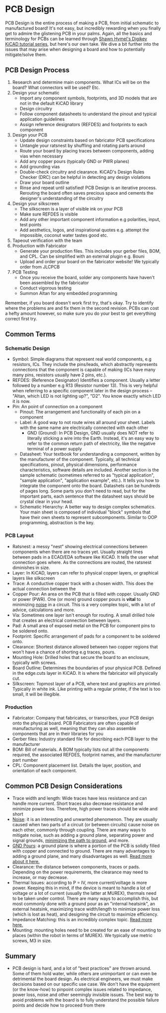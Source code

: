 # PCB Design

PCB Design is the entire process of making a PCB, from initial schematic to manufactured board! It's not easy, but incredibly rewarding when you finally get to admire the glistening PCB in your palms. Again, all the basics and terminology for PCBs can be learned through [Shawn Hymel's Digikey KiCAD tutorial series](https://www.youtube.com/watch?v=vaCVh2SAZY4&list=PL3bNyZYHcRSUhUXUt51W6nKvxx2ORvUQB), but here's our own take. We dive a bit further into the issues that may arise when designing a board and how to potentially mitigate/solve them.
## PCB Design Process

1. Research and determine main components. What ICs will be on the board? What connectors will be used? Etc.
2. Design your schematic
    - Import any component symbols, footprints, and 3D models that are not in the default KiCAD library
    - Design circuitry
    - Follow component datasheets to understand the pinout and typical application guidelines
    - Assign reference designators (REFDES) and footprints to each component
3. Design your PCB
    - Update design constraints based on fabricator PCB specifications
    - Untangle your ratsnest by shuffling and rotating parts around
    - Route your board by placing traces between components, adding vias when necessary
    - Add any copper pours (typically GND or PWR planes)
    - Add grounding vias
    - Double-check circuitry and clearance. KiCAD's Design Rules Checker (DRC) can be helpful in detecting any design violations
    - Draw your board outline
    - Rinse and repeat until satisfied! PCB Design is an iterative process. Rerouting the board often saves precious space and cements the designer's understanding of the circuitry
4. Design your silkscreen
    - The silkscreen is a layer of visible ink on your PCB
    - Make sure REFDES is visible
    - Add any other important component information e.g polarities, input, test points
    - Add aesthetics, logos, and inspirational quotes e.g. attempt the impossible, coconut water tastes good etc.
5. Tapeout verification with the team
6. Production with Fabricator
    - Generate your production files. This includes your gerber files, BOM, and CPL. Can be simplified with an external plugin e.g. Bouni
    - Upload and order your board on the fabricator website! We typically order from JLCPCB
7. PCB Testing
    - Once you receive the board, solder any components have haven't been assembled by the fabricator
    - Conduct vigorous testing
    - Summon Altan for any embedded programming

Remember, if you board doesn't work first try, that's okay. Try to identify where the problems are and fix them in the second revision. PCBs can cost a hefty amount however, so make sure you do your best to get everything correct first try.

## Common Terms

### Schematic Design
  - Symbol: Simple diagrams that represent real world components, e.g resistors, ICs. They include the pins/leads, which abstractly represents connections that the component is capable of making (ICs have many many pins, resistors usually have 2 pins, etc.).
  - REFDES: (Reference Designator) Identifies a component. Usually a letter followed by a number e.g R13 (Resistor number 13). This is very helpful when referring to a specific component later in the design process – "Altan, which LED is not lighting up?", "D2". You know exactly which LED it is now.
  - Pin: An point of connection on a component
    - Pinout: The arrangement and functionality of each pin on a component
    - Label: A good way to not route wires all around your sheet. Labels with the same name are electrically connected with each other
      - GND (Ground): In PCB Design, GND usually does NOT refer to literally sticking a wire into the Earth. Instead, it's an easy way to refer to the common return path of electricity, like the negative terminal of a power supply
    - Datasheet: Your textbook for understanding a component, written by the manufacturer of the component. Typically, all technical specifications, pinout, physical dimensions, performance characteristics, software details are included. Another section is the sample schematic (sometimes referred to as "typical application", "sample application", "application example", etc.). It tells you how to integrate the component onto the board. Datashets can be hundreds of pages long. Some parts you don't need to read, but for the important parts, each sentence that the datasheet says should be crystal clear in your head.
    - Schematic Hierarchy: A better way to design complex schematics. Your main sheet is composed of individual "block" symbols that have their own sheets to represent subcomponents. Similar to OOP programming, abstraction is the key.
### PCB Layout
  - Ratsnest: a messy "nest" showing electrical connections between components when there are no traces yet. Usually straight lines between pads in a ECAD/EDA software like KiCAD. It tells the user what connection goes where. As the connections are routed, the ratsnest diminishes in size.
  - Layer: In KiCAD, layers can refer to physical copper layers, or graphical layers like silkscreen
  - Trace: A conductive copper track with a chosen width. This does the actual connection between the
  - Copper Pour: An area on the PCB that is filled with copper. Usually GND or power (PWR). One (or more) ground copper pours is **vital** to minimizing [noise](https://en.wikipedia.org/wiki/Noise_(electronics)) in a circuit. This is a very complex topic, with a lot of advice, calculations and more.
  - Via: Sometimes one layer isn't enough for routing. A small drilled hole that creates an electrical connection between layers.
  - Pad: A small area of exposed metal on the PCB for component pins to be soldered onto.
  - Footprint: Specific arrangement of pads for a component to be soldered onto.
  - Clearance: Shortest distance allowed between two copper regions that won't have a chance of shorting e.g traces, pours.
  - Mounting Hole: Drilled holes that secure the board to an enclosure, typically with screws.
  - Board Outline: Determines the boundaries of your physical PCB. Defined in the edge.cuts layer in KiCAD. It is where the fabricator will physically cut.
  - Silkscreen: Topmost layer of a PCB, where text and graphics are printed. Typically in white ink. Like printing with a regular printer, if the text is too small, it will be illegible.
### Production
  - Fabricator: Company that fabricates, or transcribes, your PCB design onto the physical board. PCB Fabricators are often capable of manufacturing as well, meaning that they can also assemble components that are in their libraries for you
  - Gerber files: Industry standard file for describing each PCB layer to the manufacturer
  - BOM: Bill of materials. A BOM typically lists out all the components required, the associated REFDES, footprint names, and the manufacturer part number
  - CPL: Component placement list. Details the layer, position, and orientation of each component.

## Common PCB Design Considerations

- Trace width and length: Wide traces have less resistance and can handle more current. Short traces also decrease resistance and minimize power loss. Therefore, high power traces should be wide and short
- [Noise](https://en.wikipedia.org/wiki/Noise_(electronics)): it is an interesting and unwanted phenomenon. They are usually caused when two parts of a circuit (or between circuits) cause noise on each other, commonly through coupling. There are many ways to mitigate noise, such as adding a ground plane, separating power and signal grounds, [minimizing the path to ground](https://en.wikipedia.org/wiki/Ground_loop_(electricity)), and more.
- [GND Pours](https://en.wikipedia.org/wiki/Copper_pour): a ground plane is where a portion of the PCB is solidly filled with copper and connected to ground. There are many advantages to adding a ground plane, and many disadvantages as well. [Read more about it here.](https://resources.altium.com/p/shaky-ground-arguments-against-copper-pours)
- Clearance: the distance between components, traces or pads. Depending on the power requirements, the clearance may need to increase, or may decrease.
- Thermal Issues: according to P = IV, more current/voltage is more power. Keeping this in mind, if the device is meant to handle a lot of voltage or a lot of current (usually the latter at MUREX), thermals need to be taken under control. There are many ways to accomplish this, but most commonly done with a ground pour as an "internal heatsink", an external heatsink, maximizing trace width/length to minimize power loss (which is lost as heat), and designing the circuit to maximize efficiency.
- Impedance Matching: this is an incredibly complex topic. [Read more here.](https://www.analog.com/en/design-center/glossary/impedance-matching.html#:~:text=Impedance%20matching%20is%20designing%20source,load%2C%20depending%20on%20the%20goal.)
- Mounting: mounting holes need to be created for an ease of mounting to places (within the robot in terms of MUREX). We typically use metric screws, M3 in size.

## Summary

- PCB design is hard, and a lot of "best practices" are thrown around. Some of them hold water, while others are unimportant or can even be detrimental the board design. As electrical engineers, we must make decisions based on our specific use case. We don't have the equipment (or the know-how) to pinpoint complex issues related to impedance, power loss, noise and other seemingly invisible issues. The best way to avoid problems with the board is to fully understand the possible failure points and decide how to proceed from there